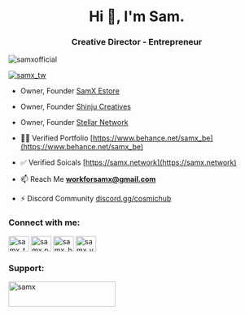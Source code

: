 <h1 align="center">Hi 👋, I'm Sam.</h1>
<h3 align="center">Creative Director - Entrepreneur</h3>

<p align="left"> <img src="https://komarev.com/ghpvc/?username=samxofficial&label=Profile%20views&color=0e75b6&style=flat" alt="samxofficial" /> </p>

<p align="left"> <a href="https://twitter.com/samx_tw" target="blank"><img src="https://img.shields.io/twitter/follow/samx_tw?logo=twitter&style=for-the-badge" alt="samx_tw" /></a> </p>

- Owner, Founder [SamX Estore](https://samxestore.com)

- Owner, Founder [Shinju Creatives](https://shinjucreatives.com)

- Owner, Founder [Stellar Network](https://stellarnetwork.digital)

- 👨‍💻 Verified Portfolio [https://www.behance.net/samx_be](https://www.behance.net/samx_be)

- ✅ Verified Soicals [https://samx.network](https://samx.network)

- 📫 Reach Me **workforsamx@gmail.com**

- ⚡ Discord Community [discord.gg/cosmichub](discord.gg/cosmichub)

<h3 align="left">Connect with me:</h3>
<p align="left">
<a href="https://twitter.com/samx_tw" target="blank"><img align="center" src="https://raw.githubusercontent.com/rahuldkjain/github-profile-readme-generator/master/src/images/icons/Social/twitter.svg" alt="samx_tw" height="30" width="40" /></a>
<a href="https://fb.com/samx.page" target="blank"><img align="center" src="https://raw.githubusercontent.com/rahuldkjain/github-profile-readme-generator/master/src/images/icons/Social/facebook.svg" alt="samx.page" height="30" width="40" /></a>
<a href="https://www.behance.net/samx_be" target="blank"><img align="center" src="https://raw.githubusercontent.com/rahuldkjain/github-profile-readme-generator/master/src/images/icons/Social/behance.svg" alt="samx_be" height="30" width="40" /></a>
<a href="https://www.youtube.com/c/samx_yt" target="blank"><img align="center" src="https://raw.githubusercontent.com/rahuldkjain/github-profile-readme-generator/master/src/images/icons/Social/youtube.svg" alt="samx_yt" height="30" width="40" /></a>
</p>

<h3 align="left">Support:</h3>
<p><a href="https://www.buymeacoffee.com/samx"> <img align="left" src="https://cdn.buymeacoffee.com/buttons/v2/default-yellow.png" height="50" width="210" alt="samx" /></a></p><br><br>
